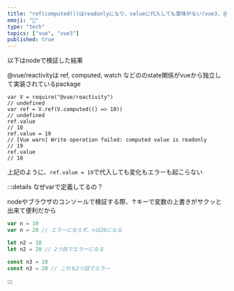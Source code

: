 ```yaml
---
title: "ref(computed())はreadonlyになり、valueに代入しても意味がない(vue3, @vue/reactivity)"
emoji: "🍷"
type: "tech"
topics: ["vue", "vue3"]
published: true
---
```


以下はnodeで検証した結果

@vue/reactivityは ref, computed, watch などののstate関係がvueから独立して実装されているpackage

```tsx
var V = require("@vue/reactivity")
// undefined
var ref = V.ref(V.computed(() => 10))
// undefined
ref.value
// 10
ref.value = 19
// [Vue warn] Write operation failed: computed value is readonly
// 19
ref.value
// 10
```

上記のように、`ref.value = 19`で代入しても変化もエラーも起こらない

:::details なぜvarで定義してるの？

nodeやブラウザのコンソールで検証する際、↑キーで変数の上書きがサクッと出来て便利だから

```js
var n = 10
var n = 20 // エラーにならず、nは20になる

let n2 = 10
let n2 = 20 // 2つ目でエラーになる

const n3 = 10
const n3 = 20 // これも2つ目でエラー
```

:::
